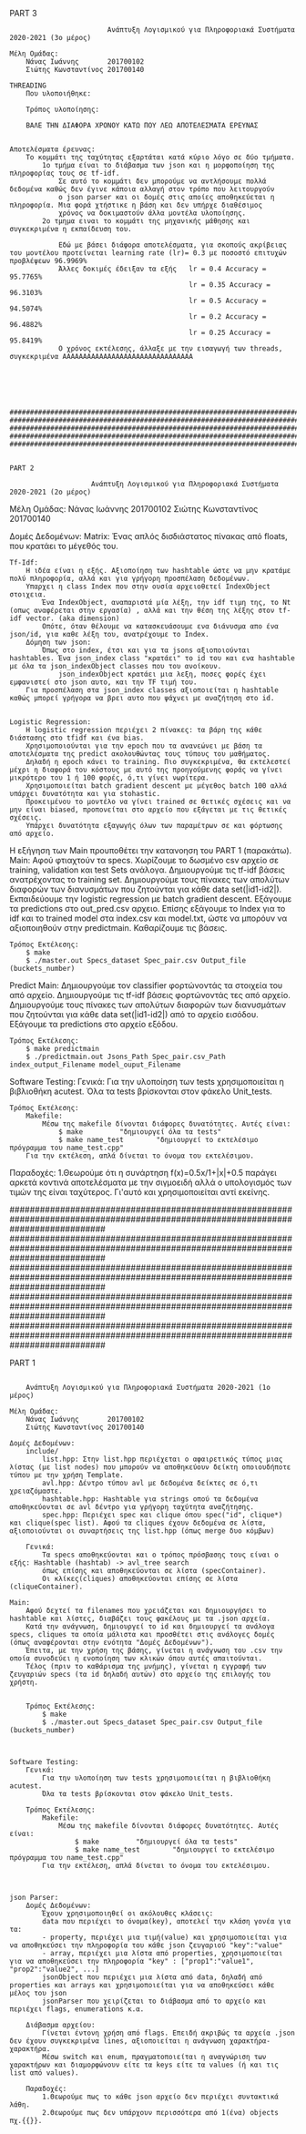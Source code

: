 PART 3
~~~~~~~~~~~~~~~~~~~~~~~~~~~~~~~~~~~~~~~~~~~~~~~~~~~~~~~~~~~~~~~~~~~~~~~~~~~~~~~~~~~~~~~~~~~~~~~~~~~~~~~~~~~~~~~~~~~~~~~~~~~~~~~~~~~
                        Ανάπτυξη Λογισμικού για Πληροφοριακά Συστήματα 2020-2021 (3o μέρος)

Μέλη Ομάδας:
    Νάνας Ιωάννης 		201700102
    Σιώτης Κωνσταντίνος 201700140

THREADING
    Που υλοποιήθηκε:

    Τρόπος υλοποίησης:

    ΒΑΛΕ ΤΗΝ ΔΙΑΦΟΡΑ ΧΡΟΝΟΥ ΚΑΤΩ ΠΟΥ ΛΕΩ ΑΠΟΤΕΛΕΣΜΑΤΑ ΕΡΕΥΝΑΣ


Αποτελέσματα έρευνας:
    Το κομμάτι της ταχύτητας εξαρτάται κατά κύριο λόγο σε δύο τμήματα.
        1ο τμήμα είναι το διάβασμα των json και η μορφοποίηση της πληροφορίας τους σε tf-idf.
            Σε αυτό το κομμάτι δεν μπορούμε να αντλήσουμε πολλά δεδομένα καθώς δεν έγινε κάποια αλλαγή στον τρόπο που λειτουργούν
            ο json parser και οι δομές στις αποίες αποθηκεύεται η πληροφορία. Μια φορά χτήστικε η βάση και δεν υπήρχε διαθέσιμος
            χρόνος να δοκιμαστούν άλλα μοντέλα υλοποίησης.
        2ο τμημα ειναι το κομμάτι της μηχανικής μάθησης και συγκεκριμένα η εκπαίδευση του.
            
            Εδώ με βάσει διάφορα αποτελέσματα, για σκοπούς ακρίβειας του μοντέλου προτείνεται learning rate (lr)= 0.3 με ποσοστό επιτυχών προβλέψεων 96.9969%
            Άλλες δοκιμές έδειξαν τα εξής   lr = 0.4 Accuracy = 95.7765%
                                            lr = 0.35 Accuracy = 96.3103%
                                            lr = 0.5 Accuracy = 94.5074%
                                            lr = 0.2 Accuracy = 96.4882%
                                            lr = 0.25 Accuracy = 95.8419%
            Ο χρόνος εκτέλεσης, άλλαξε με την εισαγωγή των threads, συγκεκριμένα ΑΑΑΑΑΑΑΑΑΑΑΑΑΑΑΑΑΑΑΑΑΑΑΑΑΑΑΑΑΑΑΑ  
            





###################################################################################################################################
###################################################################################################################################
###################################################################################################################################
###################################################################################################################################
###################################################################################################################################


PART 2
~~~~~~~~~~~~~~~~~~~~~~~~~~~~~~~~~~~~~~~~~~~~~~~~~~~~~~~~~~~~~~~~~~~~~~~~~~~~~~~~~~~~~~~~~~~~~~~~~~~~~~~~~~~~~~~~~~~~~~~~~~~~~~~~~~~
                        Ανάπτυξη Λογισμικού για Πληροφοριακά Συστήματα 2020-2021 (2o μέρος)

Μέλη Ομάδας:
    Νάνας Ιωάννης 		201700102
    Σιώτης Κωνσταντίνος 201700140

Δομές Δεδομένων:
    Matrix:
        Ένας απλός δισδιάστατος πίνακας από floats, που κρατάει το μέγεθός του.

    Tf-Idf:
        Η ιδέα είναι η εξής. Αξιοποίηση των hashtable ώστε να μην κρατάμε πολύ πληροφορία, αλλά και για γρήγορη προσπέλαση δεδομένων.
        Υπαρχει η class Index που στην ουσία αρχειοθετεί IndexObject στοιχεια.
            Ένα IndexObject, αναπαριστά μία λέξη, την idf τιμη της, το Nt (οπως αναφέρεται στην εργασία) , αλλά και την θέση της λέξης στον tf-idf vector. (aka dimension)
            Οπότε, όταν θέλουμε να κατασκευάσουμε ενα διάνυσμα απο ένα json/id, για καθε λέξη του, ανατρέχουμε το Index.
        Δόμηση των json:
            Όπως στο index, έτσι και για τα jsons αξιοποιούνται hashtables. Ένα json_index class "κρατάει" το id του και ενα hashtable με όλα τα json_indexObject classes που του ανοίκουν.
                json_indexObject κρατάει μια λεξη, ποσες φορές έχει εμφανιστεί στο json αυτο, και την TF τιμή του.
        Για προσπέλαση στα json_index classes αξιοποιείται η hashtable καθώς μπορεί γρήγορα να βρει αυτο που ψάχνει με αναζήτηση στο id.
    

    Logistic Regression:
        Η logistic regression περιέχει 2 πίνακες: τα βάρη της κάθε διάστασης στο tfidf και ένα bias. 
        Χρησιμοποιούνται για την epoch που τα ανανεώνει με βάση τα αποτελέσματα της predict ακολουθώντας τους τύπους του μαθήματος.
        Δηλαδή η epoch κάνει το training. Πιο συγκεκριμένα, θα εκτελεστεί μέχρι η διαφορά του κόστους με αυτό της προηγούμενης φοράς να γίνει μικρότερο του 1 ή 100 φορές, ό,τι γίνει νωρίτερα.
        Χρησιμοποιείται batch gradient descent με μέγεθος batch 100 αλλά υπάρχει δυνατότητα και για stohastic.
        Προκειμένου το μοντέλο να γίνει trained σε θετικές σχέσεις και να μην είναι biased, προπονείται στο αρχείο που εξάγεται με τις θετικές σχέσεις.
        Υπάρχει δυνατότητα εξαγωγής όλων των παραμέτρων σε και φόρτωσης από αρχείο.



Η εξήγηση των Main προυποθέτει την κατανοηση του PART 1 (παρακάτω).
Main:
    Αφού φτιαχτούν τα specs.
    Χωρίζουμε το δωσμένο csv αρχείο σε training, validation και test Sets ανάλογα.
    Δημιουργούμε τις tf-idf βάσεις ανατρέχοντας το training set.
    Δημιουργούμε τους πίνακες των απολύτων διαφορών των διανυσμάτων που ζητούνται για κάθε data set(|id1-id2|).
    Εκπαιδεύουμε την logistic regression με batch gradient descent.
    Εξάγουμε τα predictions στο out_pred.csv αρχειο.
    Επίσης εξάγουμε το Index για το idf και το trained model στα index.csv και model.txt, ώστε να μπορόυν να αξιοποιηθούν στην predictmain.
    Καθαρίζουμε τις βάσεις.

    Τρόπος Εκτέλεσης:
        $ make
        $ ./master.out Specs_dataset Spec_pair.csv Output_file (buckets_number)


Predict Main:
    Δημιουργούμε τον classifier φορτώνοντάς τα στοιχεία του από αρχείο.
    Δημιουργούμε τις tf-idf βάσεις φορτώνοντάς τες από αρχείο.
    Δημιουργούμε τους πίνακες των απολύτων διαφορών των διανυσμάτων που ζητούνται για κάθε data set(|id1-id2|) από το αρχείο εισόδου.
    Εξάγουμε τα predictions στο αρχείο εξόδου.

    Τρόπος Εκτέλεσης:
        $ make predictmain
        $ ./predictmain.out Jsons_Path Spec_pair.csv_Path index_output_Filename model_ouput_Filename


Software Testing:
    Γενικά:
        Για την υλοποίηση των tests χρησιμοποιείται η βιβλιοθήκη acutest.
        Όλα τα tests βρίσκονται στον φάκελο Unit_tests.

    Τρόπος Εκτέλεσης:
        Makefile:
            Μέσω της makefile δίνονται διάφορες δυνατότητες. Αυτές είναι:
                $ make         "δημιουργεί όλα τα tests"
                $ make name_test        "δημιουργεί το εκτελέσιμο πρόγραμμα του name_test.cpp"
        Για την εκτέλεση, απλά δίνεται το όνομα του εκτελέσιμου.

Παραδοχές:
    1.Θεωρούμε ότι η συνάρτηση f(x)=0.5x/1+|x|+0.5 παράγει αρκετά κοντινά αποτελέσματα με την σιγμοειδή αλλά ο υπολογισμός των τιμών της είναι ταχύτερος. Γι'αυτό και χρησιμοποιείται αντί εκείνης.



###################################################################################################################################
###################################################################################################################################
###################################################################################################################################
###################################################################################################################################
###################################################################################################################################

PART 1
~~~~~~~~~~~~~~~~~~~~~~~~~~~~~~~~~~~~~~~~~~~~~~~~~~~~~~~~~~~~~~~~~~~~~~~~~~~~~~~~~~~~~~~~~~~~~~~~~~~~~~~~~~~~~~~~~~~~~~~~~~~~~~~~~~~

	Ανάπτυξη Λογισμικού για Πληροφοριακά Συστήματα 2020-2021 (1o μέρος)

Μέλη Ομάδας:
    Νάνας Ιωάννης 		201700102
    Σιώτης Κωνσταντίνος 201700140

Δομές Δεδομένων:
    include/
        list.hpp: Στην list.hpp περιέχεται ο αφαιρετικός τύπος μιας λίστας (με list nodes) που μπορούν να αποθηκεύουν δείκτη οποιουδήποτε τύπου με την χρήση Template.
        avl.hpp: Δέντρο τύπου avl με δεδομένα δείκτες σε ό,τι χρειαζόμαστε.
        hashtable.hpp: Hashtable για strings οπού τα δεδομένα αποθηκεύονται σε avl δέντρο για γρήγορη ταχύτητα αναζήτησης.
        spec.hpp: Περιέχει spec και clique όπου spec("id", clique*) και clique(spec list). Αφού τα cliques έχουν δεδομένα σε λίστα, αξιοποιούνται οι συναρτήσεις της list.hpp (όπως merge δυο κόμβων)

    Γενικά:
        Τα specs αποθηκεύονται και ο τρόπος πρόσβασης τους είναι ο εξής: Hashtable (hashtab) -> avl_tree search
        όπως επίσης και αποθηκεύονται σε λίστα (specContainer).
        Οι κλίκες(cliques) αποθηκεύονται επίσης σε λίστα (cliqueContainer).

Main:
    Αφού δεχτεί τα filenames που χρειάζεται και δημιουργήσει το hashtable και λίστες, διαβάζει τους φακέλους με τα .json αρχεία.
    Κατά την ανάγνωση, δημιουργεί το id και δημιουργεί τα ανάλογα specs, cliques τα οποία μάλιστα και προσθέτει στις ανάλογες δομές (όπως αναφέρονται στην ενότητα "Δομές Δεδομένων").
    Έπειτα, με την χρήση της βάσης, γίνεται η ανάγνωση του .csv την οποία συνοδεύει η ενοποίηση των κλικών όπου αυτές απαιτούνται.
    Τέλος (πριν το καθάρισμα της μνήμης), γίνεται η εγγραφή των ζευγαριών specs (τα id δηλαδή αυτών) στο αρχείο της επιλογής του χρήστη.
        

    Τρόπος Εκτέλεσης:
        $ make
        $ ./master.out Specs_dataset Spec_pair.csv Output_file (buckets_number)



Software Testing:
    Γενικά:
        Για την υλοποίηση των tests χρησιμοποιείται η βιβλιοθήκη acutest.
        Όλα τα tests βρίσκονται στον φάκελο Unit_tests.

    Τρόπος Εκτέλεσης:
        Makefile:
            Μέσω της makefile δίνονται διάφορες δυνατότητες. Αυτές είναι:
                $ make         "δημιουργεί όλα τα tests"
                $ make name_test        "δημιουργεί το εκτελέσιμο πρόγραμμα του name_test.cpp"
        Για την εκτέλεση, απλά δίνεται το όνομα του εκτελέσιμου.



json Parser:
    Δομές Δεδομένων:
        Έχουν χρησιμοποιηθεί οι ακόλουθες κλάσεις:
        data που περιέχει το όνομα(key), αποτελεί την κλάση γονέα για τα:
        - property, περιέχει μια τιμή(value) και χρησιμοποιείται για να αποθηκεύσει την πληροφορία του κάθε json ζευγαριού "key":"value"
        - array, περιέχει μια λίστα από properties, χρησιμοποιείται για να αποθηκεύσει την πληροφορία "key" : ["prop1":"value1", "prop2":"value2", ...]
        jsonObject που περιέχει μια λίστα από data, δηλαδή από properties και arrays και χρησιμοποιείται για να αποθηκεύσει κάθε μέλος του json
        jsonParser που χειρίζεται το διάβασμα από το αρχείο και περιέχει flags, enumerations κ.α.

    Διάβασμα αρχείου:
        Γίνεται έντονη χρήση από flags. Επειδή ακριβώς τα αρχεία .json δεν έχουν συγκεκριμένα lines, αξιοποιείται η ανάγνωση χαρακτήρα-χαρακτήρα.
        Μέσω switch και enum, πραγματοποιείται η αναγνώριση των χαρακτήρων και διαμορφώνουν είτε τα keys είτε τα values (ή και τις list από values).

    Παραδοχές: 
        1.Θεωρούμε πως το κάθε json αρχείο δεν περιέχει συντακτικά λάθη.
        2.Θεωρούμε πως δεν υπάρχουν περισσότερα από 1(ένα) objects  πχ.{{}}. 
